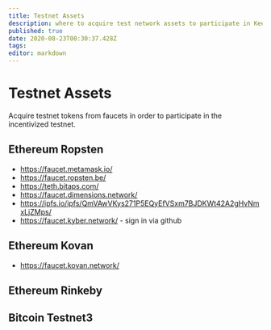 ```yaml
---
title: Testnet Assets
description: where to acquire test network assets to participate in Keep Network testing
published: true
date: 2020-08-23T00:30:37.428Z
tags: 
editor: markdown
---
```














# Testnet Assets

Acquire testnet tokens from faucets in order to participate in the incentivized testnet.


## Ethereum Ropsten

- https://faucet.metamask.io/
- https://faucet.ropsten.be/
- https://teth.bitaps.com/
- https://faucet.dimensions.network/
- https://ipfs.io/ipfs/QmVAwVKys271P5EQyEfVSxm7BJDKWt42A2gHvNmxLjZMps/
- https://faucet.kyber.network/ - sign in via github

## Ethereum Kovan

- https://faucet.kovan.network/

## Ethereum Rinkeby



## Bitcoin Testnet3

